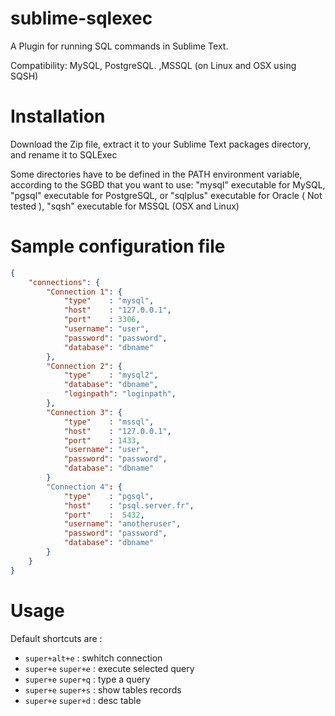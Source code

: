 sublime-sqlexec
===============

A Plugin for running SQL commands in Sublime Text.

Compatibility: MySQL, PostgreSQL. ,MSSQL (on Linux and OSX using SQSH)

# Installation
Download the Zip file, extract it to your Sublime Text packages directory, and rename it to SQLExec

Some directories have to be defined in the PATH environment variable, according to the SGBD that you want to use: "mysql" executable for MySQL, "pgsql" executable for PostgreSQL, or "sqlplus" executable for Oracle ( Not tested ), "sqsh" executable for MSSQL (OSX and Linux)

# Sample configuration file
```json
{
    "connections": {
        "Connection 1": {
            "type"    : "mysql",
            "host"    : "127.0.0.1",
            "port"    : 3306,
            "username": "user",
            "password": "password",
            "database": "dbname"
        },
        "Connection 2": {
            "type"    : "mysql2",
            "database": "dbname",
            "loginpath": "loginpath",
        },
        "Connection 3": {
            "type"    : "mssql",
            "host"    : "127.0.0.1",
            "port"    : 1433,
            "username": "user",
            "password": "password",
            "database": "dbname"
        }
        "Connection 4": {
            "type"    : "pgsql",
            "host"    : "psql.server.fr",
            "port"    :  5432,
            "username": "anotheruser",
            "password": "password",
            "database": "dbname"
        }
    }
}
```
# Usage
Default shortcuts are :
- `super+alt+e` : swhitch connection
- `super+e` `super+e` : execute selected query
- `super+e` `super+q` : type a query
- `super+e` `super+s` : show tables records
- `super+e` `super+d` : desc table
